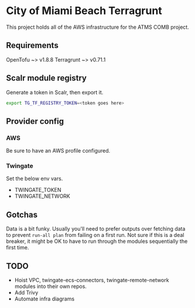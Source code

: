 # City of Miami Beach Terragrunt

This project holds all of the AWS infrastructure for the ATMS COMB project.

## Requirements

OpenTofu ~> v1.8.8
Terragrunt ~> v0.71.1

## Scalr module registry

Generate a token in Scalr, then export it.

```bash
export TG_TF_REGISTRY_TOKEN=<token goes here>
```

## Provider config

### AWS

Be sure to have an AWS profile configured.

### Twingate

Set the below env vars.

* TWINGATE_TOKEN
* TWINGATE_NETWORK

## Gotchas

Data is a bit funky. Usually you'll need to prefer outputs over fetching data to prevent `run-all plan` from failing on a first run. Not sure if this is a deal breaker, it might be OK to have to run through the modules sequentially the first time.

## TODO

* Hoist VPC, twingate-ecs-connectors, twingate-remote-network modules into their own repos.
* Add Trivy
* Automate infra diagrams